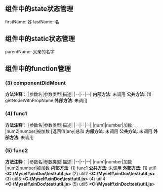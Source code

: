 ## 组件中的state状态管理
firstName: 姓
lastName: 名
## 组件中的static状态管理
parentName: 父亲的名字
## 组件中的function管理
### (3) componentDidMount
**方法注释**：
|参数名|参数类型|描述|
|--|--|--|
**内部方法**: 未调用
**公共方法**: 
 (1) getNodeWithPropName
**外部方法**: 未调用
### (4) func1
**方法注释**：
|参数名|参数类型|描述|
|--|--|--|
|num1|number|加数
|num2|number|被加数
|返回值|any|总和
**内部方法**: 未调用
**公共方法**: 未调用
**外部方法**: 未调用
### (5) func2
**方法注释**：
|参数名|参数类型|描述|
|--|--|--|
|num1|number|加数
|num2|number|被加数
**内部方法**: 
 (1) func1
**公共方法**: 未调用
**外部方法**: 
 (1) util1 **<C:\Myself\xinDoc\test\util.js>**
 (2) util2 **<C:\Myself\xinDoc\test\util.js>**
 (3) util3 **<C:\Myself\xinDoc\test\util.js>**
 (4) util4 **<C:\Myself\xinDoc\test\util.js>**
 (5) util5 **<C:\Myself\xinDoc\test\util.js>**
